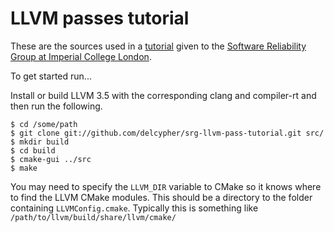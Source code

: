 LLVM passes tutorial
====================

These are the sources used in a [tutorial](https://docs.google.com/presentation/d/1fxsbeGIwcMN5iLDLiIImKIwNwATSy1ilDuTOPDBqw_k/) given to the [Software Reliability
Group at Imperial College London](http://srg.doc.ic.ac.uk).

To get started run...

Install or build LLVM 3.5 with the corresponding clang and compiler-rt
and then run the following.

```
$ cd /some/path
$ git clone git://github.com/delcypher/srg-llvm-pass-tutorial.git src/
$ mkdir build
$ cd build
$ cmake-gui ../src
$ make
```

You may need to specify the ``LLVM_DIR`` variable to CMake so it knows
where to find the LLVM CMake modules. This should be a directory to the
folder containing ``LLVMConfig.cmake``. Typically this is something like
``/path/to/llvm/build/share/llvm/cmake/``
